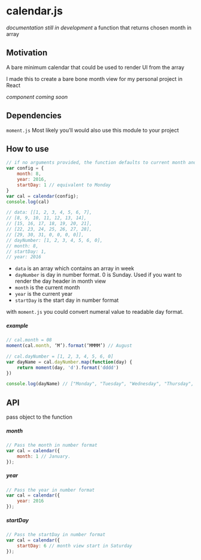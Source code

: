 # calendar.js
*documentation still in development*
a function that returns chosen month in array

## Motivation
A bare minimum calendar that could be used to render UI from the array

I made this to create a bare bone month view for my personal project in React

*component coming soon*

## Dependencies 
`moment.js`
Most likely you’ll would also use this module to your project

## How to use 
```javascript
// if no arguments provided, the function defaults to current month and year
var config = {
	month: 8,
	year: 2016,
	startDay: 1 // equivalent to Monday
}
var cal = calendar(config);
console.log(cal)

// data: [[1, 2, 3, 4, 5, 6, 7], 
// [8, 9, 10, 11, 12, 13, 14], 
// [15, 16, 17, 18, 19, 20, 21], 
// [22, 23, 24, 25, 26, 27, 28], 
// [29, 30, 31, 0, 0, 0, 0]],
// dayNumber: [1, 2, 3, 4, 5, 6, 0],
// month: 8,
// startDay: 1,
// year: 2016
```

- `data` is an array which contains an array in week
- `dayNumber` is day in number format. 0 is Sunday. Used if you want to render the day header in month view
- `month` is the current month
- `year` is the current year
- `startDay` is the start day in number format

with `moment.js` you could convert numeral value to readable day format.

##### example 
```javascript
// cal.month = 08
moment(cal.month, ‘M’).format(‘MMMM’) // August

// cal.dayNumber = [1, 2, 3, 4, 5, 6, 0]
var dayName = cal.dayNumber.map(function(day) {
	return moment(day, 'd').format('dddd')
})

console.log(dayName) // ["Monday", "Tuesday", "Wednesday", "Thursday", "Friday", "Saturday", "Sunday"]
```


## API
pass object to the function

##### month
```javascript
// Pass the month in number format
var cal = calendar({
	month: 1 // January.
});
```

##### year
```javascript
// Pass the year in number format
var cal = calendar({
	year: 2016
});
```

##### startDay
```javascript
// Pass the startDay in number format
var cal = calendar({
	startDay: 6 // month view start in Saturday
});
```

